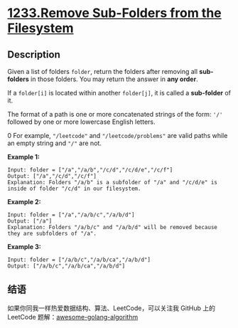 # [1233.Remove Sub-Folders from the Filesystem][title]

## Description
Given a list of folders `folder`, return the folders after removing all **sub-folders** in those folders. You may return the answer in **any order**.

If a `folder[i]` is located within another `folder[j]`, it is called a **sub-folder** of it.

The format of a path is one or more concatenated strings of the form: `'/'` followed by one or more lowercase English letters.

0 For example, `"/leetcode"` and `"/leetcode/problems"` are valid paths while an empty string and `"/"` are not.

**Example 1:**

```
Input: folder = ["/a","/a/b","/c/d","/c/d/e","/c/f"]
Output: ["/a","/c/d","/c/f"]
Explanation: Folders "/a/b" is a subfolder of "/a" and "/c/d/e" is inside of folder "/c/d" in our filesystem.
```

**Example 2:**

```
Input: folder = ["/a","/a/b/c","/a/b/d"]
Output: ["/a"]
Explanation: Folders "/a/b/c" and "/a/b/d" will be removed because they are subfolders of "/a".
```

**Example 3:**

```
Input: folder = ["/a/b/c","/a/b/ca","/a/b/d"]
Output: ["/a/b/c","/a/b/ca","/a/b/d"]
```

## 结语

如果你同我一样热爱数据结构、算法、LeetCode，可以关注我 GitHub 上的 LeetCode 题解：[awesome-golang-algorithm][me]

[title]: https://leetcode.com/problems/remove-sub-folders-from-the-filesystem/
[me]: https://github.com/kylesliu/awesome-golang-algorithm
